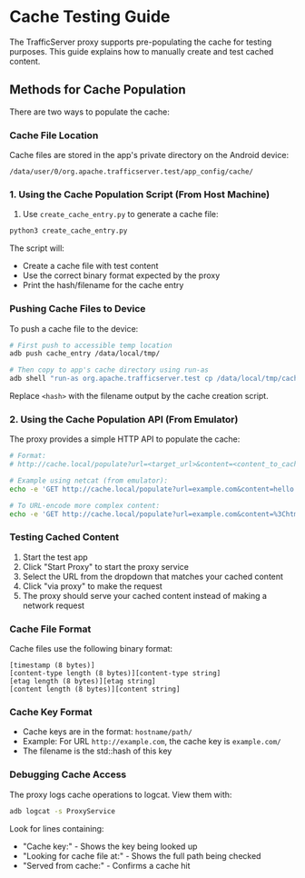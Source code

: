 # Cache Testing Guide

The TrafficServer proxy supports pre-populating the cache for testing purposes. This guide explains how to manually create and test cached content.

## Methods for Cache Population

There are two ways to populate the cache:

### Cache File Location
Cache files are stored in the app's private directory on the Android device:
```
/data/user/0/org.apache.trafficserver.test/app_config/cache/
```

### 1. Using the Cache Population Script (From Host Machine)
1. Use `create_cache_entry.py` to generate a cache file:
```bash
python3 create_cache_entry.py
```

The script will:
- Create a cache file with test content
- Use the correct binary format expected by the proxy
- Print the hash/filename for the cache entry

### Pushing Cache Files to Device
To push a cache file to the device:
```bash
# First push to accessible temp location
adb push cache_entry /data/local/tmp/

# Then copy to app's cache directory using run-as
adb shell "run-as org.apache.trafficserver.test cp /data/local/tmp/cache_entry /data/user/0/org.apache.trafficserver.test/app_config/cache/<hash>"
```

Replace `<hash>` with the filename output by the cache creation script.

### 2. Using the Cache Population API (From Emulator)

The proxy provides a simple HTTP API to populate the cache:

```bash
# Format:
# http://cache.local/populate?url=<target_url>&content=<content_to_cache>

# Example using netcat (from emulator):
echo -e 'GET http://cache.local/populate?url=example.com&content=hello HTTP/1.1\r\nHost: localhost\r\n\r\n' | nc 127.0.0.1 8888

# To URL-encode more complex content:
echo -e 'GET http://cache.local/populate?url=example.com&content=%3Chtml%3E%3Cbody%3EHello%3C%2Fbody%3E%3C%2Fhtml%3E HTTP/1.1\r\nHost: localhost\r\n\r\n' | nc 127.0.0.1 8888
```

### Testing Cached Content
1. Start the test app
2. Click "Start Proxy" to start the proxy service
3. Select the URL from the dropdown that matches your cached content
4. Click "via proxy" to make the request
5. The proxy should serve your cached content instead of making a network request

### Cache File Format
Cache files use the following binary format:
```
[timestamp (8 bytes)]
[content-type length (8 bytes)][content-type string]
[etag length (8 bytes)][etag string]
[content length (8 bytes)][content string]
```

### Cache Key Format
- Cache keys are in the format: `hostname/path/`
- Example: For URL `http://example.com`, the cache key is `example.com/`
- The filename is the std::hash of this key

### Debugging Cache Access
The proxy logs cache operations to logcat. View them with:
```bash
adb logcat -s ProxyService
```

Look for lines containing:
- "Cache key:" - Shows the key being looked up
- "Looking for cache file at:" - Shows the full path being checked
- "Served from cache:" - Confirms a cache hit
